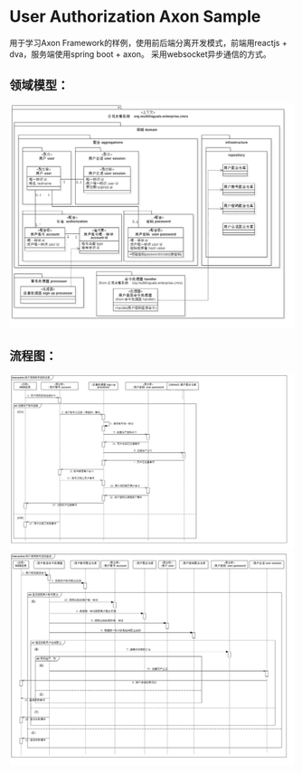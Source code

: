 # User Authorization Axon Sample
用于学习Axon Framework的样例，使用前后端分离开发模式，前端用reactjs + dva，服务端使用spring boot + axon。
采用websocket异步通信的方式。

## 领域模型：
![DDD Model](https://github.com/t04041143/user-authorization-axon-sample/blob/master/doc/design/用户与认证.png)

## 流程图：
![](https://github.com/t04041143/user-authorization-axon-sample/blob/master/doc/design/用户使用账号密码注册.png)
![](https://github.com/t04041143/user-authorization-axon-sample/blob/master/doc/design/用户使用账号密码登录.png)

